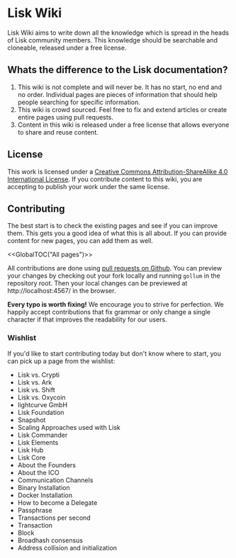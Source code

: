 # Lisk Wiki

Lisk Wiki aims to write down all the knowledge which is spread
in the heads of Lisk community members. This knowledge should be
searchable and cloneable, released under a free license.

## Whats the difference to the Lisk documentation?

1. This wiki is not complete and will never be. It has no start, no end
and no order.
Individual pages are pieces of information that should help people searching
for specific information.
2. This wiki is crowd sourced. Feel free to fix and extend articles or create
entire pages using pull requests.
3. Content in this wiki is released under a free license that allows everyone
to share and reuse content.

## License

This work is licensed under a [Creative Commons Attribution-ShareAlike 4.0 International License](http://creativecommons.org/licenses/by-sa/4.0/).
If you contribute content to this wiki, you are accepting to publish your work under the same license.

## Contributing

The best start is to check the existing pages and see if you can improve them. This gets you a good idea of what this is all about. If you can provide content for new pages, you can add them as well.

<<GlobalTOC("All pages")>>

All contributions are done using [pull requests on Github](https://github.com/prolina-foundation/lisk-wiki).
You can preview your changes by checking out your fork locally and running `gollum` in the repository root. Then your local changes can be previewed at http://localhost:4567/ in the browser.

**Every typo is worth fixing!** We encourage you to strive for perfection. We happily accept contributions that fix grammar or only change a single character if that improves the readability for our users.

### Wishlist

If you'd like to start contributing today but don't know where to start, you can pick up a page from the wishlist:

* Lisk vs. Crypti
* Lisk vs. Ark
* Lisk vs. Shift
* Lisk vs. Oxycoin
* lightcurve GmbH
* Lisk Foundation
* Snapshot
* Scaling Approaches used with Lisk
* Lisk Commander
* Lisk Elements
* Lisk Hub
* Lisk Core
* About the Founders
* About the ICO
* Communication Channels
* Binary Installation
* Docker Installation
* How to become a Delegate
* Passphrase
* Transactions per second
* Transaction
* Block
* Broadhash consensus
* Address collision and initialization
